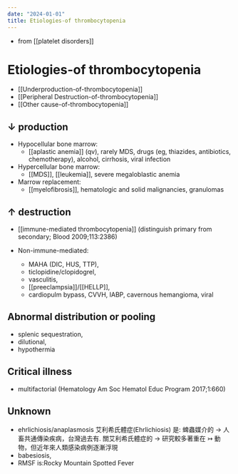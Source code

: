 ```yaml
---
date: "2024-01-01"
title: Etiologies-of thrombocytopenia
---
```



- from [[platelet disorders]]

# Etiologies-of thrombocytopenia

- [[Underproduction-of-thrombocytopenia]]
- [[Peripheral Destruction-of-thrombocytopenia]]
- [[Other cause-of-thrombocytopenia]]

## ↓ production

- Hypocellular bone marrow:
  - [[aplastic anemia]] (qv), rarely MDS, drugs (eg, thiazides, antibiotics, chemotherapy), alcohol, cirrhosis, viral infection
- Hypercellular bone marrow:
  - [[MDS]], [[leukemia]], severe megaloblastic anemia
- Marrow replacement:
  - [[myelofibrosis]], hematologic and solid malignancies, granulomas

## ↑ destruction

- [[immune-mediated thrombocytopenia]] (distinguish primary from secondary; Blood 2009;113:2386)

- Non-immune-mediated:
  - MAHA (DIC, HUS, TTP),
  - ticlopidine/clopidogrel,
  - vasculitis,
  - [[preeclampsia]]/[[HELLP]],
  - cardiopulm bypass, CVVH, IABP, cavernous hemangioma, viral

## Abnormal distribution or pooling

- splenic sequestration,
- dilutional,
- hypothermia

## Critical illness

- multifactorial (Hematology Am Soc Hematol Educ Program 2017;1:660)

## Unknown

- ehrlichiosis/anaplasmosis
  艾利希氏體症(Ehrlichiosis) 是: 蜱蟲媒介的 → 人畜共通傳染疾病，台灣過去有. 關艾利希氏體症的 → 研究較多著重在 ↣ 動物，但近年來人類感染病例逐漸浮現
- babesiosis,
- RMSF is:Rocky Mountain Spotted Fever
